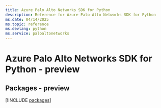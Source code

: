```yaml
---
title: Azure Palo Alto Networks SDK for Python
description: Reference for Azure Palo Alto Networks SDK for Python
ms.date: 04/14/2025
ms.topic: reference
ms.devlang: python
ms.service: paloaltonetworks
---
```

# Azure Palo Alto Networks SDK for Python - preview
## Packages - preview
[!INCLUDE [packages](palo-alto-networks-index.md)]